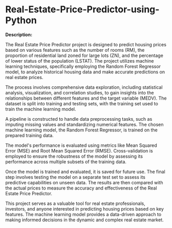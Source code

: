 # Real-Estate-Price-Predictor-using-Python

**Description:**  


The Real Estate Price Predictor project is designed to predict housing prices based on various features such as the number of rooms (RM), the proportion of residential land zoned for large lots (ZN), and the percentage of lower status of the population (LSTAT). The project utilizes machine learning techniques, specifically employing the Random Forest Regressor model, to analyze historical housing data and make accurate predictions on real estate prices.

The process involves comprehensive data exploration, including statistical analysis, visualization, and correlation studies, to gain insights into the relationships between different features and the target variable (MEDV). The dataset is split into training and testing sets, with the training set used to train the machine learning model.

A pipeline is constructed to handle data preprocessing tasks, such as imputing missing values and standardizing numerical features. The chosen machine learning model, the Random Forest Regressor, is trained on the prepared training data.

The model's performance is evaluated using metrics like Mean Squared Error (MSE) and Root Mean Squared Error (RMSE). Cross-validation is employed to ensure the robustness of the model by assessing its performance across multiple subsets of the training data.

Once the model is trained and evaluated, it is saved for future use. The final step involves testing the model on a separate test set to assess its predictive capabilities on unseen data. The results are then compared with the actual prices to measure the accuracy and effectiveness of the Real Estate Price Predictor.

This project serves as a valuable tool for real estate professionals, investors, and anyone interested in predicting housing prices based on key features. The machine learning model provides a data-driven approach to making informed decisions in the dynamic and complex real estate market.






